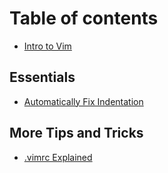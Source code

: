 # Table of contents

* [Intro to Vim](README.md)

## Essentials

* [Automatically Fix Indentation](essentials/automatically-fix-indentation.md)

## More Tips and Tricks

* [.vimrc Explained](more-tips-and-tricks/.vimrc-explained.md)

